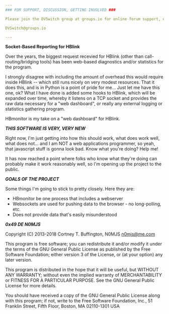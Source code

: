 ```yaml
---
### FOR SUPPORT, DISCUSSION, GETTING INVOLVED ###

Please join the DVSwitch group at groups.io for online forum support, discussion, and to become part of the development team.

DVSwitch@groups.io 

---
```


**Socket-Based Reporting for HBlink**

Over the years, the biggest request recevied for HBlink (other than call-routing/bridging tools) has been web-based diagnostics and/or statistics for the program.

I strongly disagree with including the amount of overhead this would require inside HBlink -- which still runs nicely on very modest resources. That it does this, and is in Python is a point of pride for me... Just let me have this one, ok? What I have done is added some hooks to HBlink, which will be expanded over time, whereby it listens on a TCP socket and provides the raw data necessary for a "web dashboard", or really any external logging or statistics gathering program.

HBmonitor is my take on a "web dashboard" for HBlink.

***THIS SOFTWARE IS VERY, VERY NEW***

Right now, I'm just getting into how this should work, what does work well, what does not... and I am NOT a web applications programmer, so yeah, that javascript stuff is gonna look bad. Know what you're doing? Help me!

It has now reached a point where folks who know what they're doing can probably make it work reasonably well, so I'm opening up the project to the public.

***GOALS OF THE PROJECT***

Some things I'm going to stick to pretty closely. Here they are:

+ HBmonitor be one process that includes a webserver
+ Websockets are used for pushing data to the browser - no long-polling, etc.
+ Does not provide data that's easily misunderstood

***0x49 DE N0MJS***

Copyright (C) 2013-2018  Cortney T. Buffington, N0MJS <n0mjs@me.com>

This program is free software; you can redistribute it and/or modify it under the terms of the GNU General Public License as published by the Free Software Foundation; either version 3 of the License, or (at your option) any later version.

This program is distributed in the hope that it will be useful, but WITHOUT ANY WARRANTY; without even the implied warranty of MERCHANTABILITY or FITNESS FOR A PARTICULAR PURPOSE. See the GNU General Public License for more details.

You should have received a copy of the GNU General Public License along with this program; if not, write to the Free Software Foundation, Inc., 51 Franklin Street, Fifth Floor, Boston, MA 02110-1301  USA
